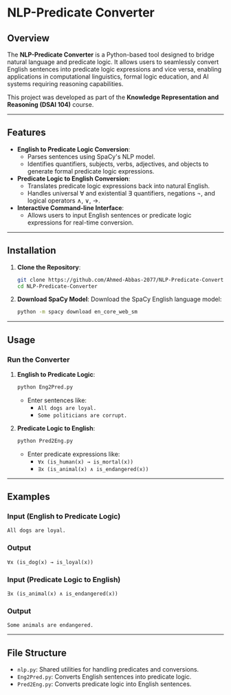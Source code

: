 # NLP-Predicate Converter

## Overview
The **NLP-Predicate Converter** is a Python-based tool designed to bridge natural language and predicate logic. It allows users to seamlessly convert English sentences into predicate logic expressions and vice versa, enabling applications in computational linguistics, formal logic education, and AI systems requiring reasoning capabilities.

This project was developed as part of the **Knowledge Representation and Reasoning (DSAI 104)** course.

---

## Features
- **English to Predicate Logic Conversion**:
  - Parses sentences using SpaCy's NLP model.
  - Identifies quantifiers, subjects, verbs, adjectives, and objects to generate formal predicate logic expressions.
- **Predicate Logic to English Conversion**:
  - Translates predicate logic expressions back into natural English.
  - Handles universal $\forall$ and existential $\exists$ quantifiers, negations $\neg$, and logical operators $\wedge$, $\vee$, $\rightarrow$.
- **Interactive Command-line Interface**:
  - Allows users to input English sentences or predicate logic expressions for real-time conversion.

---

## Installation

1. **Clone the Repository**:
   ```bash
   git clone https://github.com/Ahmed-Abbas-2077/NLP-Predicate-Converter.git
   cd NLP-Predicate-Converter
   ```

2. **Download SpaCy Model**:
   Download the SpaCy English language model:
   ```bash
   python -m spacy download en_core_web_sm
   ```

---

## Usage

### Run the Converter
1. **English to Predicate Logic**:
   ```bash
   python Eng2Pred.py
   ```
   - Enter sentences like:
     - `All dogs are loyal.`
     - `Some politicians are corrupt.`

2. **Predicate Logic to English**:
   ```bash
   python Pred2Eng.py
   ```
   - Enter predicate expressions like:
     - `∀x (is_human(x) → is_mortal(x))`
     - `∃x (is_animal(x) ∧ is_endangered(x))`

---

## Examples

### Input (English to Predicate Logic)
```
All dogs are loyal.
```

### Output
```
∀x (is_dog(x) → is_loyal(x))
```

### Input (Predicate Logic to English)
```
∃x (is_animal(x) ∧ is_endangered(x))
```

### Output
```
Some animals are endangered.
```

---

## File Structure

- `nlp.py`: Shared utilities for handling predicates and conversions.
- `Eng2Pred.py`: Converts English sentences into predicate logic.
- `Pred2Eng.py`: Converts predicate logic into English sentences.
